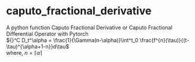 # caputo_fractional_derivative
A python function Caputo Fractional Derivative or Caputo Fractional Differential Operator with Pytorch\
${}^C D_t^\alpha = \frac{1}{\Gamma(n-\alpha)}\int^t_0 \frac{f^{n}(\tau)}{(t-\tau)^{\alpha+1-n}}d\tau$\
where, $n = \lceil \alpha \rceil$

